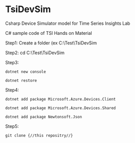 # TsiDevSim
Csharp Device Simulator model for Time Series Insights Lab

C# sample code of TSI Hands on Material 


Step1:  Create a folder (ex C:\Test\TsiDevSim

Step2:  cd C:\Test\TsiDevSim

Step3:  

    dotnet new console

    dotnet restore
Step4:

    dotnet add package Microsoft.Azure.Devices.Client

    dotnet add package Microsoft.Azure.Devices.Shared

    dotnet add package Newtonsoft.Json
    
Step5:

    git clone {//this repositry//}
    
